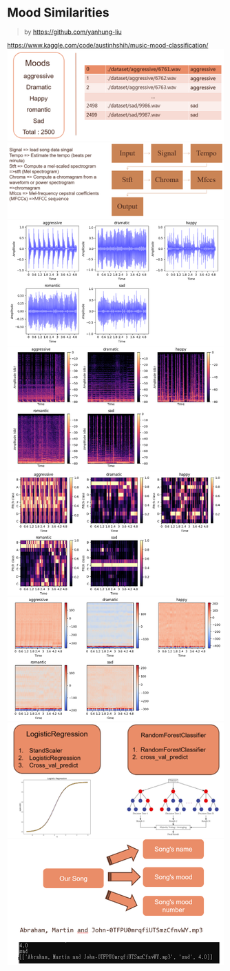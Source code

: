# Mood Similarities
> by https://github.com/yanhung-liu

https://www.kaggle.com/code/austinhshih/music-mood-classification/
![](src/dataset.png)
![](src/features_extract.png)
![](src/amplitude.png)
![](src/mel_spectrograms.png)
![](src/chromagrams.png)
![](src/mfccs.png)
![](src/evaluation.png)
![](src/result.png)